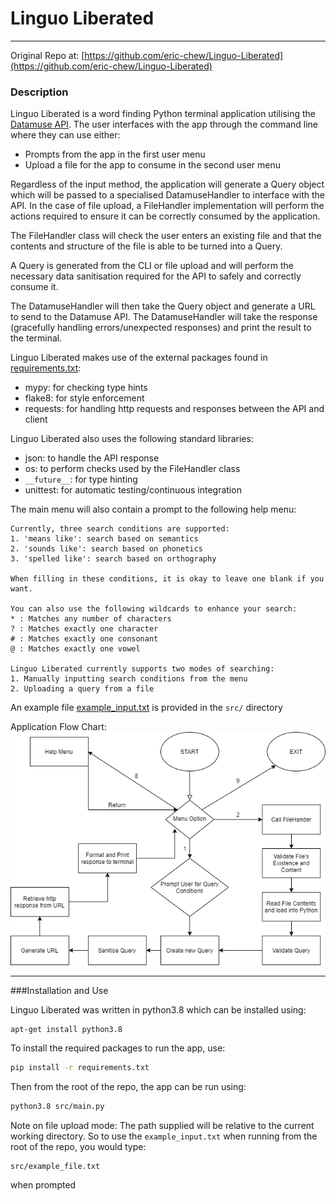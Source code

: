 # Linguo Liberated  

---

Original Repo at: [https://github.com/eric-chew/Linguo-Liberated](https://github.com/eric-chew/Linguo-Liberated)

### Description  

Linguo Liberated is a word finding Python terminal application utilising the [Datamuse API](https://www.datamuse.com/api/).
The user interfaces with the app through the command line where they can use either:  
- Prompts from the app in the first user menu
- Upload a file for the app to consume in the second user menu  

Regardless of the input method, the application will generate a Query object which will be passed to a specialised DatamuseHandler to interface with the API.
In the case of file upload, a FileHandler implementation will perform the actions required to ensure it can be correctly consumed by the application.  

The FileHandler class will check the user enters an existing file and that the contents and structure of the file is able to be turned into a Query.  

A Query is generated from the CLI or file upload and will perform the necessary data sanitisation required for the API to safely and correctly consume it.  

The DatamuseHandler will then take the Query object and generate a URL to send to the Datamuse API. The DatamuseHandler will take the response (gracefully handling errors/unexpected responses) and print the result to the terminal.  

Linguo Liberated makes use of the external packages found in [requirements.txt](./requirements.txt):
- mypy: for checking type hints
- flake8: for style enforcement
- requests: for handling http requests and responses between the API and client

Linguo Liberated also uses the following standard libraries:  
- json: to handle the API response
- os: to perform checks used by the FileHandler class
- `__future__`: for type hinting
- unittest: for automatic testing/continuous integration

The main menu will also contain a prompt to the following help menu:
```
Currently, three search conditions are supported:
1. 'means like': search based on semantics
2. 'sounds like': search based on phonetics
3. 'spelled like': search based on orthography

When filling in these conditions, it is okay to leave one blank if you want.

You can also use the following wildcards to enhance your search:
* : Matches any number of characters
? : Matches exactly one character
# : Matches exactly one consonant
@ : Matches exactly one vowel

Linguo Liberated currently supports two modes of searching:
1. Manually inputting search conditions from the menu
2. Uploading a query from a file
```

An example file [example_input.txt](src/example_file.txt) is provided in the `src/` directory

Application Flow Chart:  
![Application Flow Chart](./docs/t2a3_flow.png "Application Flow Chart")

---

###Installation and Use  

Linguo Liberated was written in python3.8 which can be installed using:
```bash
apt-get install python3.8
```  

To install the required packages to run the app, use:
```bash
pip install -r requirements.txt
```

Then from the root of the repo, the app can be run using:
```bash
python3.8 src/main.py
```

Note on file upload mode:
The path supplied will be relative to the current working directory. So to use the `example_input.txt` when running from the root of the repo, you would type:
```
src/example_file.txt
```
when prompted
